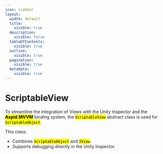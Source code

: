 ```yaml
---
icon: sidebar
layout:
  width: default
  title:
    visible: true
  description:
    visible: false
  tableOfContents:
    visible: true
  outline:
    visible: true
  pagination:
    visible: true
  metadata:
    visible: true
---
```


# ScriptableView

To streamline the integration of Views with the Unity Inspector and the <mark style="color:$primary;">**Aspid.MVVM**</mark> binding system, the <mark style="color:$warning;">`ScriptableView`</mark> abstract class is used for <mark style="color:$warning;">`ScriptableObject`</mark>.

This class:

* Combines <mark style="color:$warning;">`ScriptableObject`</mark> and <mark style="color:$warning;">`IView`</mark>.
* Supports debugging directly in the Unity Inspector.
